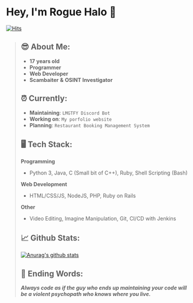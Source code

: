 # Hey, I'm Rogue Halo 👋
[![Hits](https://hits.seeyoufarm.com/api/count/incr/badge.svg?url=https%3A%2F%2Fgithub.com%2FRogue-Halo)](https://hits.seeyoufarm.com)
> ## 😎 About Me:
> * __17__ __years old__
> * __Programmer__
> * __Web Developer__
> * __Scambaiter__ __&__ __OSINT Investigator__
> 
> ## ⏰ Currently:
> * __Maintaining__: `LMGTFY Discord Bot`
> * __Working on__: `My porfolio website`
> * __Planning__: `Restaurant Booking Management System`
> 
> ## 🖥️ Tech Stack:
> __Programming__
> * Python 3, Java, C (Small bit of C++), Ruby, Shell Scripting (Bash)
>
> __Web Development__
> * HTML/CSS/JS, NodeJS, PHP, Ruby on Rails
>
> __Other__
> * Video Editing, Imagine Manipulation, Git, CI/CD with Jenkins
>
>
> ## 📈 Github Stats:
> 
> [![Anurag's github stats](https://github-readme-stats.vercel.app/api?username=Rogue-Halo)](https://github.com/anuraghazra/github-readme-stats)
> ## 💬 Ending Words:
> ___Always code as if the guy who ends up maintaining your code will be a violent psychopath who knows where you live.___